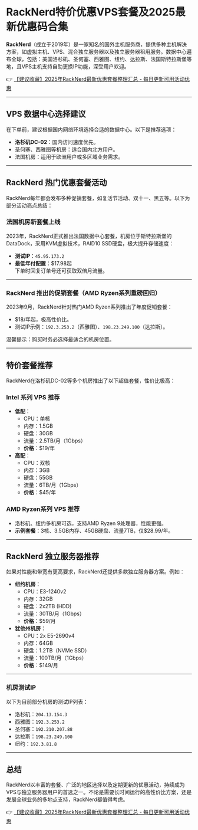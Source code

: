 # RackNerd特价优惠VPS套餐及2025最新优惠码合集

**RackNerd**（成立于2019年）是一家知名的国外主机服务商，提供多种主机解决方案，如虚拟主机、VPS、混合独立服务器以及独立服务器租用服务。数据中心遍布全球，包括：美国洛杉矶、圣何塞、西雅图、纽约、达拉斯、法国斯特拉斯堡等地，且VPS主机支持自助更换IP功能，深受用户欢迎。

👉 [【建议收藏】2025年RackNerd最新优惠套餐整理汇总 - 每日更新可用活动优惠](https://bit.ly/Rack_Nerd)

---

## VPS 数据中心选择建议

在下单前，建议根据国内网络环境选择合适的数据中心。以下是推荐选项：
- **洛杉矶DC-02**：国内访问速度优先。
- 圣何塞、西雅图等机房：适合国内北方用户。
- 法国机房：适用于欧洲用户或多区域业务需求。

---

## RackNerd 热门优惠套餐活动

RackNerd每年都会发布多种促销套餐，如复活节活动、双十一、黑五等。以下为部分活动亮点总结：

### 法国机房新套餐上线

2023年，RackNerd正式推出法国数据中心套餐，机房位于斯特拉斯堡的DataDock，采用KVM虚拟技术，RAID10 SSD硬盘，极大提升存储速度：
- **测试IP**：`45.95.173.2`
- **最低年付配置**：$17.98起  
下单时回复订单号还可获取双倍月流量。

---

### RackNerd 推出的促销套餐（AMD Ryzen系列重磅回归）

2023年9月，RackNerd针对热门AMD Ryzen系列推出了年度促销套餐：
- $18/年起，极高性价比。
- 测试IP示例：`192.3.253.2`（西雅图）、`198.23.249.100`（达拉斯）。

温馨提示：购买时务必选择最适合的机房位置。

---

## 特价套餐推荐

RackNerd在洛杉矶DC-02等多个机房推出了以下超值套餐，性价比极高：

### Intel 系列 VPS 推荐
- **低配**：
  - CPU：单核
  - 内存：1.5GB
  - 硬盘：30GB
  - 流量：2.5TB/月（1Gbps）
  - **价格**：$19/年
- **高配**：
  - CPU：双核
  - 内存：3GB
  - 硬盘：55GB
  - 流量：6TB/月（1Gbps）
  - **价格**：$45/年

### AMD Ryzen系列 VPS 推荐
- 洛杉矶、纽约多机房可选，支持AMD Ryzen 9处理器，性能更强。
- **示例套餐**：3核、3.5GB内存、45GB硬盘、流量7TB，仅$28.99/年。

---

## RackNerd 独立服务器推荐

如果对性能和带宽有更高要求，RackNerd还提供多款独立服务器方案。例如：

- **纽约机房**：
  - CPU：E3-1240v2
  - 内存：32GB
  - 硬盘：2x2TB (HDD)
  - 流量：30TB/月（1Gbps）
  - **价格**：$59/月
- **犹他州机房**：
  - CPU：2x E5-2690v4
  - 内存：64GB
  - 硬盘：1.2TB（NVMe SSD）
  - 流量：100TB/月（1Gbps）
  - **价格**：$149/月

---

### 机房测试IP

以下为目前部分机房的测试IP列表：
- 洛杉矶：`204.13.154.3`
- 西雅图：`192.3.253.2`
- 圣何塞：`192.210.207.88`
- 达拉斯：`198.23.249.100`
- 纽约：`192.3.81.8`

---

## 总结

RackNerd以丰富的套餐、广泛的地区选择以及定期更新的优惠活动，持续成为VPS与独立服务器用户的首选之一。不论是需要长时间运行的高性价比方案，还是发展全球业务的多地点支持，RackNerd都值得考虑。

👉 [【建议收藏】2025年RackNerd最新优惠套餐整理汇总 - 每日更新可用活动优惠](https://bit.ly/Rack_Nerd)